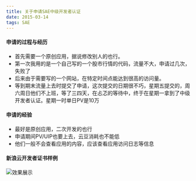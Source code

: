 ```yaml
---
title: 关于申请SAE中级开发者认证
date: 2015-03-14
tags: SAE
---
```


#### **申请的过程与经历**

* 首先需要一个原创应用，据说修改别人的也行。
* 第一次我用的是一个自己写的一个股市行情的代码，流量不大，申请过几次，失败了
* 后来由于需要写的一个网站，在特定时间点能达到很高的访问量。
* 等到期末流量上去时提交了申请，这次提交的日期很不巧，星期五提交的，周六周日他们不上班，等了三四天，在忐忑的等待中，终于在星期一拿到了中级开发者认证。星期一时单日PV是10万

<!-- more -->

#### **申请的经验**

* 最好是原创应用，二次开发的也行
* 申请期间PV/UIP也要上去，云豆消耗也不能低
* 他们一般不会查看应用的内容，应该查看应用访问日志等信息

#### **新浪云开发者证书样例**

![效果展示](/uploads/20150314/psb.jpg)